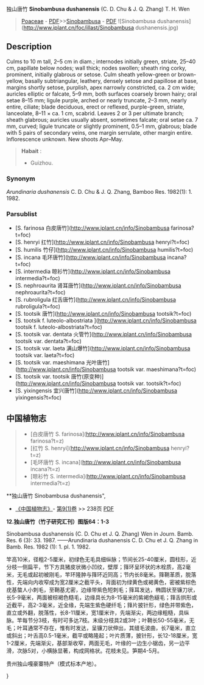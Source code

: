 独山唐竹 **Sinobambusa dushanensis** (C. D. Chu & J. Q. Zhang) T. H. Wen

> [Poaceae](http://www.iplant.cn/info/Poaceae?t=foc) - [PDF](http://www.iplant.cn/foc/pdf/Poaceae.pdf)>>[Sinobambusa](http://www.iplant.cn/info/Sinobambusa?t=foc) - [PDF](http://www.iplant.cn/foc/pdf/Sinobambusa.pdf)
![Sinobambusa dushanensis](http://www.iplant.cn/foc/illast/Sinobambusa dushanensis.jpg)

## Description

Culms to 10 m tall, 2–5 cm in diam.; internodes initially green, striate, 25–40 cm, papillate below nodes; wall thick; nodes swollen; sheath ring corky, prominent, initially glabrous or setose. Culm sheath yellow-green or brown-yellow, basally subtriangular, leathery, densely setose and papillose at base, margins shortly setose, purplish, apex narrowly constricted, ca. 2 cm wide; auricles elliptic or falcate, 5–9 mm, both surfaces coarsely brown hairy; oral setae 8–15 mm; ligule purple, arched or nearly truncate, 2–3 mm, nearly entire, ciliate; blade deciduous, erect or reflexed, purple-green, striate, lanceolate, 8–11 × ca. 1 cm, scabrid. Leaves 2 or 3 per ultimate branch; sheath glabrous; auricles usually absent, sometimes falcate; oral setae ca. 7 mm, curved; ligule truncate or slightly prominent, 0.5–1 mm, glabrous; blade with 5 pairs of secondary veins, one margin serrulate, other margin entire. Inflorescence unknown. New shoots Apr–May.

> **Habait** : 
>* Guizhou.

### Synonym
*Arundinaria dushanensis* C. D. Chu & J. Q. Zhang, Bamboo Res. 1982(1): 1. 1982.

### Parsublist

* [S.  farinosa  白皮唐竹](http://www.iplant.cn/info/Sinobambusa farinosa?t=foc)
* [S.  henryi  扛竹](http://www.iplant.cn/info/Sinobambusa henryi?t=foc)
* [S.  humilis  竹仔](http://www.iplant.cn/info/Sinobambusa humilis?t=foc)
* [S.  incana  毛环唐竹](http://www.iplant.cn/info/Sinobambusa incana?t=foc)
* [S.  intermedia  晾衫竹](http://www.iplant.cn/info/Sinobambusa intermedia?t=foc)
* [S.  nephroaurita  肾耳唐竹](http://www.iplant.cn/info/Sinobambusa nephroaurita?t=foc)
* [S.  rubroligula  红舌唐竹](http://www.iplant.cn/info/Sinobambusa rubroligula?t=foc)
* [S.  tootsik  唐竹](http://www.iplant.cn/info/Sinobambusa tootsik?t=foc)
* [S.  tootsik f. luteolo-albostriata  ](http://www.iplant.cn/info/Sinobambusa tootsik f. luteolo-albostriata?t=foc)
* [S.  tootsik var. dentata  火管竹](http://www.iplant.cn/info/Sinobambusa tootsik var. dentata?t=foc)
* [S.  tootsik var. laeta  满山爆竹](http://www.iplant.cn/info/Sinobambusa tootsik var. laeta?t=foc)
* [S.  tootsik var. maeshimana  光叶唐竹](http://www.iplant.cn/info/Sinobambusa tootsik var. maeshimana?t=foc)
* [S.  tootsik var. tootsik  唐竹(原变种)](http://www.iplant.cn/info/Sinobambusa tootsik var. tootsik?t=foc)
* [S.  yixingensis  宜兴唐竹](http://www.iplant.cn/info/Sinobambusa yixingensis?t=foc)

## 中国植物志

> * [白皮唐竹  S.  farinosa](http://www.iplant.cn/info/Sinobambusa farinosa?t=z)
> * [扛竹  S.  henryi](http://www.iplant.cn/info/Sinobambusa henryi?t=z)
> * [毛环唐竹  S.  incana](http://www.iplant.cn/info/Sinobambusa incana?t=z)
> * [晾衫竹  S.  intermedia](http://www.iplant.cn/info/Sinobambusa intermedia?t=z)

**独山唐竹 Sinobambusa dushanensis",

* [《中国植物志》](http://www.iplant.cn/frps)- [第9(1)卷](http://www.iplant.cn/frps/vol/9(1)) >> 238页 [PDF](http://www.iplant.cn/frps/pdf/9(1)/238.pdf)

**12.独山唐竹（竹子研究汇刊）图版64：1-3**

Sinobambusa dushanensis (C. D. Chu et J. Q. Zhang) Wen in Journ. Bamb. Res. 6 (3): 33. 1987. ——Arundinaria dushanensis C. D. Chu et J. Q. Zhang in Bamb. Res. 1982 (1): 1. pl. 1. 1982.

竿高10米，径粗2-5厘米，初绿色无毛具细纵脉；节间长25-40厘米，圆柱形，近分枝一侧扁平，节下方具猪皮状微小凹纹，壁厚；箨环呈环状的木栓质，高2毫米，无毛或起初被刚毛，竿环隆肿与箨环近同高；节内长8毫米。箨鞘革质，脱落性，先端向内收窄成为宽2厘米之截平头，背面初为绿黄色或褐黄色，密被紫棕色疣基螫人小刺毛，至鞘基尤密，边缘带紫色短刺毛；箨耳发达，椭圆状至镰刀状，长5-9毫米，两面被棕褐色糙毛，边缘具长为8-15毫米的紫褐色繸毛；箨舌拱形或近截平，高2-3毫米，近全缘，先端生紫色硬纤毛；箨片披针形，绿色并带紫色，直立或外翻，脱落性，长8-11厘米，宽1厘米许，先端渐尖，两边缘粗糙，具纵脉。竿每节分3枝，有时可多达7枝。末级分枝具2或3叶；叶鞘长50-55毫米，无毛；叶耳通常不存在，惟有时发达，呈镰刀状伸出，其缝毛波曲，长7毫米，直立或斜出；叶舌高0.5-1毫米，截平或略隆起；叶片质薄，披针形，长12-18厘米，宽1-2厘米，先端渐尖，基部渐收窄，两面无毛，叶缘的一边生小锯齿，另一边平滑，次脉5对，小横脉显著，构成网格状。花枝未见。笋期4-5月。

贵州独山嘎豪寨特产（模式标本产地）。

}